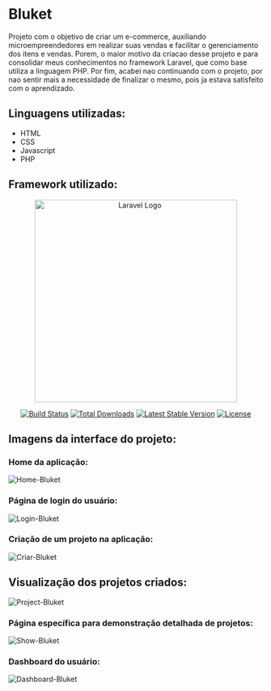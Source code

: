 # Bluket
Projeto com o objetivo de criar um e-commerce, auxiliando microempreendedores em realizar suas vendas e facilitar o gerenciamento dos itens e vendas. Porem, o maior motivo da criacao desse projeto e para consolidar meus conhecimentos no framework Laravel, que como base utiliza a linguagem PHP. Por fim, acabei nao continuando com o projeto, por nao sentir mais a necessidade de finalizar o mesmo, pois ja estava satisfeito com o aprendizado.

## Linguagens utilizadas:
 - HTML
 - CSS
 - Javascript
 - PHP
 
## Framework utilizado:
<p align="center"><a href="https://laravel.com" target="_blank"><img src="https://raw.githubusercontent.com/laravel/art/master/logo-lockup/5%20SVG/2%20CMYK/1%20Full%20Color/laravel-logolockup-cmyk-red.svg" width="400" alt="Laravel Logo"></a></p>

<p align="center">
<a href="https://github.com/laravel/framework/actions"><img src="https://github.com/laravel/framework/workflows/tests/badge.svg" alt="Build Status"></a>
<a href="https://packagist.org/packages/laravel/framework"><img src="https://img.shields.io/packagist/dt/laravel/framework" alt="Total Downloads"></a>
<a href="https://packagist.org/packages/laravel/framework"><img src="https://img.shields.io/packagist/v/laravel/framework" alt="Latest Stable Version"></a>
<a href="https://packagist.org/packages/laravel/framework"><img src="https://img.shields.io/packagist/l/laravel/framework" alt="License"></a>
</p>
 
## Imagens da interface do projeto:
### Home da aplicação:
![Home-Bluket](https://github.com/PedroVidalDev/bluket/assets/113215138/112671e7-0488-47cd-94e9-09fd9982a6ff)

### Página de login do usuário:
![Login-Bluket](https://github.com/PedroVidalDev/bluket/assets/113215138/9959f647-bab7-4deb-b7c6-e40aa329fad8)

### Criação de um projeto na aplicação:
![Criar-Bluket](https://user-images.githubusercontent.com/113215138/219228329-5e057cbf-ed02-4e5b-a83c-17e1bed06a57.png)

## Visualização dos projetos criados:
![Project-Bluket](https://user-images.githubusercontent.com/113215138/219228391-ceaff4bc-8086-42d1-8720-c32c91930f64.png)

### Página específica para demonstração detalhada de projetos:
![Show-Bluket](https://user-images.githubusercontent.com/113215138/219228477-7b4aaaac-e65f-43c3-9a43-270ceb8d850e.png)

### Dashboard do usuário:
![Dashboard-Bluket](https://user-images.githubusercontent.com/113215138/219228530-d46a603a-4f68-4b0c-b8b7-57649a321c79.png)
